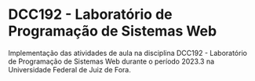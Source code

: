 # DCC192 - Laboratório de Programação de Sistemas Web

Implementação das atividades de aula na disciplina DCC192 - Laboratório de Programação de Sistemas Web durante o período 2023.3 na Universidade Federal de Juiz de Fora.
